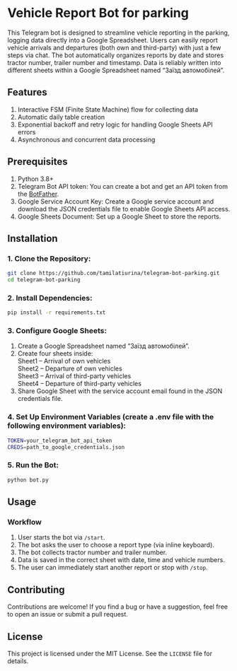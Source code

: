 # Vehicle Report Bot for parking

This Telegram bot is designed to streamline vehicle reporting in the parking, logging data directly into a Google Spreadsheet. Users can easily report vehicle arrivals and departures (both own and third-party) with just a few steps via chat.
The bot automatically organizes reports by date and stores tractor number, trailer number and timestamp. Data is reliably written into different sheets within a Google Spreadsheet named “Заїзд автомобілей”.

## Features
1. Interactive FSM (Finite State Machine) flow for collecting data
2. Automatic daily table creation
3. Exponential backoff and retry logic for handling Google Sheets API errors
4. Asynchronous and concurrent data processing

## Prerequisites
1. Python 3.8+
2. Telegram Bot API token: You can create a bot and get an API token from the [BotFather](https://core.telegram.org/bots#botfather).
3. Google Service Account Key: Create a Google service account and download the JSON credentials file to enable Google Sheets API access.
4. Google Sheets Document: Set up a Google Sheet to store the reports.

## Installation

### 1. Clone the Repository:
```bash
git clone https://github.com/tamilatiurina/telegram-bot-parking.git
cd telegram-bot-parking
```
### 2. Install Dependencies:
```bash
pip install -r requirements.txt
```

### 3. Configure Google Sheets:
  1. Create a Google Spreadsheet named “Заїзд автомобілей”.  
  2. Create four sheets inside:  
    Sheet1 – Arrival of own vehicles  
    Sheet2 – Departure of own vehicles  
    Sheet3 – Arrival of third-party vehicles  
    Sheet4 – Departure of third-party vehicles  
  3. Share Google Sheet with the service account email found in the JSON credentials file.

### 4. Set Up Environment Variables (create a .env file with the following environment variables):
```bash
TOKEN=your_telegram_bot_api_token
CREDS=path_to_google_credentials.json
```
### 5. Run the Bot:
```bash
python bot.py
```

## Usage

### Workflow
1. User starts the bot via ```/start```.
2. The bot asks the user to choose a report type (via inline keyboard).  
3. The bot collects tractor number and trailer number. 
4. Data is saved in the correct sheet with date, time and vehicle numbers.  
5. The user can immediately start another report or stop with ```/stop```.

## Contributing
Contributions are welcome! If you find a bug or have a suggestion, feel free to open an issue or submit a pull request.

## License
This project is licensed under the MIT License. See the ```LICENSE``` file for details.